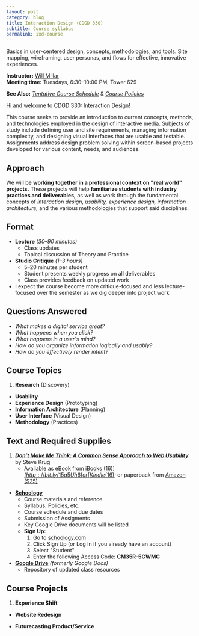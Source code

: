 ```yaml
---
layout: post
category: blog
title: Interaction Design (CDGD 330)
subtitle: Course syllabus
permalink: ixd-course
---
```


Basics in user-centered design, concepts, methodologies, and tools. Site mapping, wireframing, user personas, and flows for effective, innovative experiences.

<!--more-->
**Instructor:** [Will Millar](mailto:willmillar@gmail.com)  
**Meeting time:** Tuesdays, 6:30–10:00 PM, Tower 629

**See Also:** [*Tentative Course Schedule*](https://www.schoology.com/page/59652379) & [*Course Policies*](https://www.schoology.com/page/59652657)

Hi and welcome to CDGD 330: Interaction Design!

This course seeks to provide an introduction to current concepts, methods, and technologies employed in the design of interactive media. Subjects of study include defining user and site requirements, managing information complexity, and designing visual interfaces that are usable and testable. Assignments address design problem solving within screen-based projects developed for various content, needs, and audiences.


## Approach

We will be **working together in a professional context on "real world" projects.** These projects will help **familiarize students with industry practices and deliverables,** as well as work through the fundamental concepts of *interaction design, usability, experience design, information architecture,* and the various methodologies that support said disciplines.

## Format
- **Lecture** *(30–90 minutes)*
	- Class updates
	- Topical discussion of Theory and Practice
- **Studio Critique** *(1–3 hours)*
	- 5–20 minutes per student
	- Student presents weekly progress on all deliverables
	- Class provides feedback on updated work
- I expect the course become more critique-focused and less lecture-focused over the semester as we dig deeper into project work

## Questions Answered
- *What makes a digital service great?*
- *What happens when you click?*
- *What happens in a user's mind?*
- *How do you organize information logically and usably?*
- *How do you effectively render intent?*

## Course Topics
1. **Research** (Discovery)
- **Usability**
- **Experience Design** (Prototyping)
- **Information Architecture** (Planning)
- **User Interface** (Visual Design)
- **Methodology** (Practices)

## Text and Required Supplies
1. [***Don’t Make Me Think: A Common Sense Approach to Web Usability***](http://www.sensible.com/dmmt.html) by Steve Krug
	- Available as eBook from [iBooks ($16)](http://bit.ly/15a5Uh6) or [Kindle ($16)](http://amzn.to/15a60VW); or paperback from [Amazon ($25)](http://amzn.to/1aFAMOD)
- [**Schoology**][schoology]
	- Course materials and reference
	- Syllabus, Policies, etc.
	- Course schedule and due dates
	- Submission of Assigments
	- Key Google Drive documents will be listed
	- **Sign Up:**
		1. Go to [schoology.com](https://www.schoology.com/)
		2. Click Sign Up (or Log In if you already have an account)
		3. Select "Student"
		4. Enter the following Access Code: **CM35R-5CWMC**
-  [**Google Drive**](https://drive.google.com/folderview?id=0B_u2W625O4GkSzJsLXhDcFNnRkk&usp=sharing) *(formerly Google Docs)*
	- Repository of updated class resources

## Course Projects

1. **Experience Shift**

- **Website Redesign**

- **Futurecasting Product/Service**

[contact]: https://www.schoology.com/page/59583401
[schoology]: https://www.schoology.com/course/59421575/